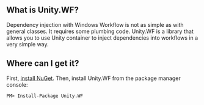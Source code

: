 What is Unity.WF?
--------------------------------
Dependency injection with Windows Workflow is not as simple as with general classes. It requires some plumbing code. Unity.WF is a library that allows you to use Unity container to inject dependencies into workflows in a very simple way. 

Where can I get it?
--------------------------------
First, [install NuGet](http://docs.nuget.org/docs/start-here/installing-nuget). Then, install Unity.WF from the package manager console:

    PM> Install-Package Unity.WF